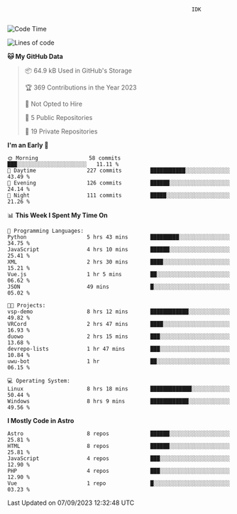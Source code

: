 ```text
                                                          IDK
                                       
```

<!--START_SECTION:waka-->
![Code Time](http://img.shields.io/badge/Code%20Time-35%20hrs%2028%20mins-blue)

![Lines of code](https://img.shields.io/badge/From%20Hello%20World%20I%27ve%20Written-119.5%20thousand%20lines%20of%20code-blue)

**🐱 My GitHub Data** 

> 📦 64.9 kB Used in GitHub's Storage 
 > 
> 🏆 369 Contributions in the Year 2023
 > 
> 🚫 Not Opted to Hire
 > 
> 📜 5 Public Repositories 
 > 
> 🔑 19 Private Repositories 
 > 
**I'm an Early 🐤** 

```text
🌞 Morning                58 commits          ███░░░░░░░░░░░░░░░░░░░░░░   11.11 % 
🌆 Daytime                227 commits         ███████████░░░░░░░░░░░░░░   43.49 % 
🌃 Evening                126 commits         ██████░░░░░░░░░░░░░░░░░░░   24.14 % 
🌙 Night                  111 commits         █████░░░░░░░░░░░░░░░░░░░░   21.26 % 
```


📊 **This Week I Spent My Time On** 

```text
💬 Programming Languages: 
Python                   5 hrs 43 mins       █████████░░░░░░░░░░░░░░░░   34.75 % 
JavaScript               4 hrs 10 mins       ██████░░░░░░░░░░░░░░░░░░░   25.41 % 
XML                      2 hrs 30 mins       ████░░░░░░░░░░░░░░░░░░░░░   15.21 % 
Vue.js                   1 hr 5 mins         ██░░░░░░░░░░░░░░░░░░░░░░░   06.62 % 
JSON                     49 mins             █░░░░░░░░░░░░░░░░░░░░░░░░   05.02 % 

🐱‍💻 Projects: 
vsp-demo                 8 hrs 12 mins       ████████████░░░░░░░░░░░░░   49.82 % 
VRCord                   2 hrs 47 mins       ████░░░░░░░░░░░░░░░░░░░░░   16.93 % 
duowo                    2 hrs 15 mins       ███░░░░░░░░░░░░░░░░░░░░░░   13.68 % 
devrepo-lists            1 hr 47 mins        ███░░░░░░░░░░░░░░░░░░░░░░   10.84 % 
uwu-bot                  1 hr                ██░░░░░░░░░░░░░░░░░░░░░░░   06.15 % 

💻 Operating System: 
Linux                    8 hrs 18 mins       █████████████░░░░░░░░░░░░   50.44 % 
Windows                  8 hrs 9 mins        ████████████░░░░░░░░░░░░░   49.56 % 
```

**I Mostly Code in Astro** 

```text
Astro                    8 repos             ██████░░░░░░░░░░░░░░░░░░░   25.81 % 
HTML                     8 repos             ██████░░░░░░░░░░░░░░░░░░░   25.81 % 
JavaScript               4 repos             ███░░░░░░░░░░░░░░░░░░░░░░   12.90 % 
PHP                      4 repos             ███░░░░░░░░░░░░░░░░░░░░░░   12.90 % 
Vue                      1 repo              █░░░░░░░░░░░░░░░░░░░░░░░░   03.23 % 
```




 Last Updated on 07/09/2023 12:32:48 UTC
<!--END_SECTION:waka-->
